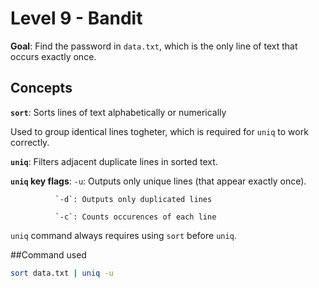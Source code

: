 # Level 9  - Bandit
**Goal**: Find the password in `data.txt`, which is the only line of text that occurs exactly once.


## Concepts

**`sort`**: Sorts lines of text alphabetically or numerically

Used to group identical lines togheter, which is required for `uniq` to work correctly.

**`uniq`**: Filters adjacent duplicate lines in sorted text.

**`uniq` key flags**: `-u`: Outputs only unique lines (that appear exactly once).

		      `-d`: Outputs only duplicated lines

		      `-c`: Counts occurences of each line

`uniq` command always requires using `sort` before `uniq`.

##Command used

```bash
sort data.txt | uniq -u
``` 
